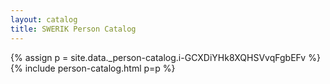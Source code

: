```yaml
---
layout: catalog
title: SWERIK Person Catalog
---
```

{% assign p = site.data._person-catalog.i-GCXDiYHk8XQHSVvqFgbEFv %}
{% include person-catalog.html p=p %}


